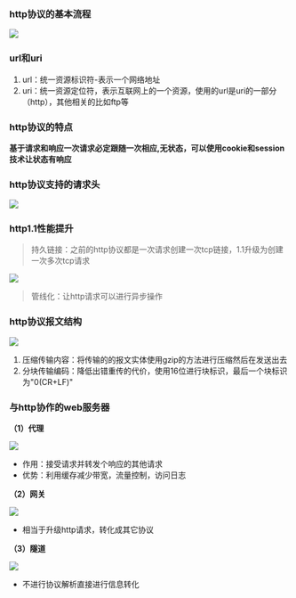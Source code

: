 ### http协议的基本流程

![](/blogimg/http/1.png)

### url和uri

1. url：统一资源标识符-表示一个网络地址
2. uri：统一资源定位符，表示互联网上的一个资源，使用的url是uri的一部分（http），其他相关的比如ftp等

### http协议的特点

**基于请求和响应一次请求必定跟随一次相应,无状态，可以使用cookie和session技术让状态有响应**

### http协议支持的请求头

![](/blogimg/http/2.png)

### http1.1性能提升

> 持久链接：之前的http协议都是一次请求创建一次tcp链接，1.1升级为创建一次多次tcp请求

![](/blogimg/http/3.png)

> 管线化：让http请求可以进行异步操作

### http协议报文结构

![](/blogimg/http/4.png)

1. 压缩传输内容：将传输的的报文实体使用gzip的方法进行压缩然后在发送出去
2. 分块传输编码：降低出错重传的代价，使用16位进行块标识，最后一个块标识为"0(CR+LF)"

### 与http协作的web服务器

**（1）代理**

![](/blogimg/http/5.png)

- 作用：接受请求并转发个响应的其他请求
- 优势：利用缓存减少带宽，流量控制，访问日志

**（2）网关**

![](/blogimg/http/6.png)

- 相当于升级http请求，转化成其它协议

**（3）隧道**

![](/blogimg/http/7.png)

- 不进行协议解析直接进行信息转化
